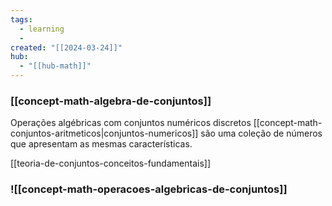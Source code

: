 ```yaml
---
tags:
  - learning
  - 
created: "[[2024-03-24]]"
hub:
  - "[[hub-math]]"
---
```

### [[concept-math-algebra-de-conjuntos]]

Operações algébricas com conjuntos numéricos discretos
[[concept-math-conjuntos-aritmeticos|conjuntos-numericos]] são uma coleção de números que apresentam as mesmas características.

[[teoria-de-conjuntos-conceitos-fundamentais]]
### ![[concept-math-operacoes-algebricas-de-conjuntos]]
